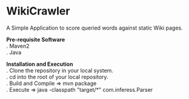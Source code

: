 # WikiCrawler
A Simple Application to score queried words against static Wiki pages.<br/>

<b>Pre-requisite Software </b><br/>
. Maven2 <br/>
. Java <br/>

<b>Installation and Execution</b> <br/>
. Clone the repository in your local system.<br/>
. cd into the root of your local repository.<br/>
. Build and Compile  => mvn package <br/>
. Execute => java -classpath "target/*" com.inferess.Parser <br/>
